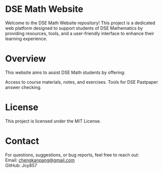 # DSE Math Website
Welcome to the DSE Math Website repository! This project is a dedicated web platform designed to support students of DSE Mathematics by providing resources, tools, and a user-friendly interface to enhance their learning experience.

# Overview
This website aims to assist DSE Math students by offering:

Access to course materials, notes, and exercises.
Tools for DSE Pastpaper answer checking.

# License
This project is licensed under the MIT License.

# Contact
For questions, suggestions, or bug reports, feel free to reach out:\
Email: chengkanpang@gmail.com\
GitHub: Jcy857
